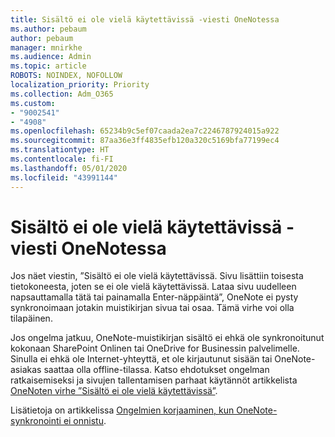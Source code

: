 ```yaml
---
title: Sisältö ei ole vielä käytettävissä -viesti OneNotessa
ms.author: pebaum
author: pebaum
manager: mnirkhe
ms.audience: Admin
ms.topic: article
ROBOTS: NOINDEX, NOFOLLOW
localization_priority: Priority
ms.collection: Adm_O365
ms.custom:
- "9002541"
- "4908"
ms.openlocfilehash: 65234b9c5ef07caada2ea7c2246787924015a922
ms.sourcegitcommit: 87aa36e3ff4835efb120a320c5169bfa77199ec4
ms.translationtype: HT
ms.contentlocale: fi-FI
ms.lasthandoff: 05/01/2020
ms.locfileid: "43991144"
---
```

# <a name="content-not-yet-available-message-in-onenote"></a>Sisältö ei ole vielä käytettävissä -viesti OneNotessa

Jos näet viestin, ”Sisältö ei ole vielä käytettävissä. Sivu lisättiin toisesta tietokoneesta, joten se ei ole vielä käytettävissä. Lataa sivu uudelleen napsauttamalla tätä tai painamalla Enter-näppäintä”, OneNote ei pysty synkronoimaan jotakin muistikirjan sivua tai osaa. Tämä virhe voi olla tilapäinen.

Jos ongelma jatkuu, OneNote-muistikirjan sisältö ei ehkä ole synkronoitunut kokonaan SharePoint Onlinen tai OneDrive for Businessin palvelimelle. Sinulla ei ehkä ole Internet-yhteyttä, et ole kirjautunut sisään tai OneNote-asiakas saattaa olla offline-tilassa. Katso ehdotukset ongelman ratkaisemiseksi ja sivujen tallentamisen parhaat käytännöt artikkelista [OneNoten virhe ”Sisältö ei ole vielä käytettävissä”](https://docs.microsoft.com/office/troubleshoot/onenote/onenote-error-content-not-yet-available).

Lisätietoja on artikkelissa [Ongelmien korjaaminen, kun OneNote-synkronointi ei onnistu](https://support.office.com/article/Fix-issues-when-you-can-t-sync-OneNote-299495ef-66d1-448f-90c1-b785a6968d45).
